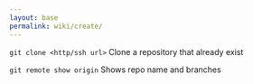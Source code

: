 ```yaml
---
layout: base
permalink: wiki/create/
---
```


```git clone <http/ssh url>```
Clone a repository that already exist

```git remote show origin``` Shows repo name and branches
